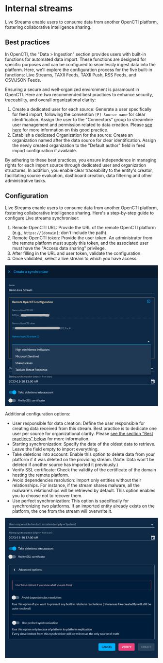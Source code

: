 # Internal streams

Live Streams enable users to consume data from another OpenCTI platform, fostering collaborative intelligence sharing.

<a id="best-practices-section"></a>
## Best practices

In OpenCTI, the "Data > Ingestion" section provides users with built-in functions for automated data import. These functions are designed for specific purposes and can be configured to seamlessly ingest data into the platform. Here, we'll explore the configuration process for the five built-in functions: Live Streams, TAXII Feeds, TAXII Push, RSS Feeds, and CSV/JSON Feeds.

Ensuring a secure and well-organized environment is paramount in OpenCTI. Here are two recommended best practices to enhance security, traceability, and overall organizational clarity:

1. Create a dedicated user for each source: Generate a user specifically for feed import, following the convention `[F] Source name` for clear identification. Assign the user to the "Connectors" group to streamline user management and permission related to data creation. Please [see here](../../deployment/connectors.md#connector-token-section) for more information on this good practice.
2. Establish a dedicated Organization for the source: Create an organization named after the data source for clear identification. Assign the newly created organization to the "Default author" field in feed import configuration if available.

By adhering to these best practices, you ensure independence in managing rights for each import source through dedicated user and organization structures. In addition, you enable clear traceability to the entity's creator, facilitating source evaluation, dashboard creation, data filtering and other administrative tasks.

## Configuration

Live Streams enable users to consume data from another OpenCTI platform, fostering collaborative intelligence sharing. Here's a step-by-step guide to configure Live streams synchroniser:

1. Remote OpenCTI URL: Provide the URL of the remote OpenCTI platform (e.g., `https://[domain]`; don't include the path).
2. Remote OpenCTI token: Provide the user token. An administrator from the remote platform must supply this token, and the associated user must have the "Access data sharing" privilege.
3. After filling in the URL and user token, validate the configuration.
4. Once validated, select a live stream to which you have access.

![Live stream configuration](../assets/live-stream-configuration.png)

Additional configuration options:

- User responsible for data creation: Define the user responsible for creating data received from this stream. Best practice is to dedicate one user per source for organizational clarity. Please [see the section "Best practices" below](import-automated.md#best-practices-section) for more information.
- Starting synchronization: Specify the date of the oldest data to retrieve. Leave the field empty to import everything.
- Take deletions into account: Enable this option to delete data from your platform if it was deleted on the providing stream. (Note: Data won't be deleted if another source has imported it previously.)
- Verify SSL certificate: Check the validity of the certificate of the domain hosting the remote platform.
- Avoid dependencies resolution: Import only entities without their relationships. For instance, if the stream shares malware, all the malware's relationships will be retrieved by default. This option enables you to choose not to recover them.
- Use perfect synchronization: This option is specifically for synchronizing two platforms. If an imported entity already exists on the platform, the one from the stream will overwrite it.

![Live stream additional configuration](../assets/live-stream-additional-configuration.png)